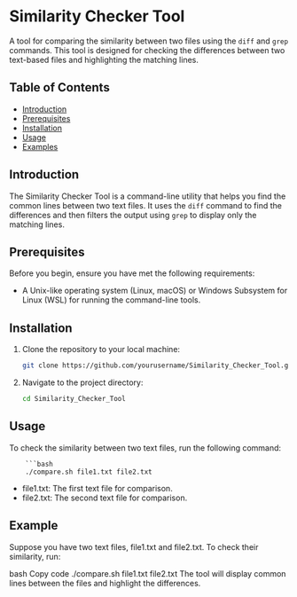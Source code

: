 # Similarity Checker Tool

A tool for comparing the similarity between two files using the `diff` and `grep` commands. This tool is designed for checking the differences between two text-based files and highlighting the matching lines.

## Table of Contents

- [Introduction](#introduction)
- [Prerequisites](#prerequisites)
- [Installation](#installation)
- [Usage](#usage)
- [Examples](#examples)

## Introduction

The Similarity Checker Tool is a command-line utility that helps you find the common lines between two text files. It uses the `diff` command to find the differences and then filters the output using `grep` to display only the matching lines.

## Prerequisites

Before you begin, ensure you have met the following requirements:

- A Unix-like operating system (Linux, macOS) or Windows Subsystem for Linux (WSL) for running the command-line tools.

## Installation

1. Clone the repository to your local machine:

   ```bash
   git clone https://github.com/yourusername/Similarity_Checker_Tool.git

2. Navigate to the project directory:

   ```bash
   cd Similarity_Checker_Tool

## Usage

To check the similarity between two text files, run the following command:

        ```bash
        ./compare.sh file1.txt file2.txt
      

- file1.txt: The first text file for comparison.
- file2.txt: The second text file for comparison.

## Example

Suppose you have two text files, file1.txt and file2.txt. To check their similarity, run:

bash
Copy code
./compare.sh file1.txt file2.txt
The tool will display common lines between the files and highlight the differences.

